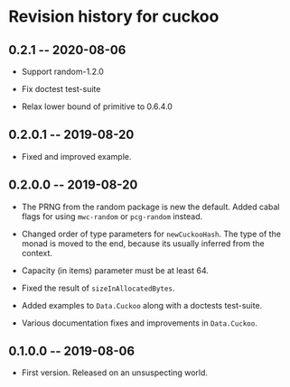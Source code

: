 # Revision history for cuckoo

## 0.2.1 -- 2020-08-06

* Support random-1.2.0

* Fix doctest test-suite

* Relax lower bound of primitive to 0.6.4.0

## 0.2.0.1 -- 2019-08-20

* Fixed and improved example.

## 0.2.0.0 -- 2019-08-20

* The PRNG from the random package is new the default. Added cabal flags for
  using `mwc-random` or `pcg-random` instead.

* Changed order of type parameters for `newCuckooHash`. The type of the monad is
  moved to the end, because its usually inferred from the context.

* Capacity (in items) parameter must be at least 64.

* Fixed the result of `sizeInAllocatedBytes`.

* Added examples to `Data.Cuckoo` along with a doctests test-suite.

* Various documentation fixes and improvements in `Data.Cuckoo`.

## 0.1.0.0 -- 2019-08-06

* First version. Released on an unsuspecting world.
